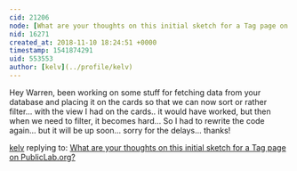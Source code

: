 ```yaml
---
cid: 21206
node: [What are your thoughts on this initial sketch for a Tag page on PublicLab.org?](../notes/warren/04-30-2018/what-are-your-thoughts-on-this-initial-sketch-for-a-tag-page-on-publiclab-org)
nid: 16271
created_at: 2018-11-10 18:24:51 +0000
timestamp: 1541874291
uid: 553553
author: [kelv](../profile/kelv)
---
```


Hey Warren, been working on some stuff for fetching data from your database and placing it on the cards so that we can now sort or rather filter...  with the view I had on the cards.. it would have worked, but then when we need to filter, it becomes hard... So I had to rewrite the code again... but it will be up soon... sorry for the delays... thanks!

[kelv](../profile/kelv) replying to: [What are your thoughts on this initial sketch for a Tag page on PublicLab.org?](../notes/warren/04-30-2018/what-are-your-thoughts-on-this-initial-sketch-for-a-tag-page-on-publiclab-org)

